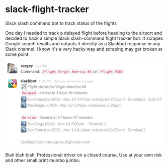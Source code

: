 slack-flight-tracker
====================

Slack slash command bot to track status of the flights

One day I needed to track a delayed flight before heading to the airport and decided to hack a simple Slack slash-command flight tracker bot. It scrapes Google search results and outputs it directly as a Slackbot response in any Slack channel. I know it's a very hacky way and scraping may get broken at some point.

![Output Screenshot](/docs/output_screenshot.png?raw=true "Output Screenshot")

Blah blah blah, Professional driver on a closed course, Use at your own risk and other small print mumbo jumbo.